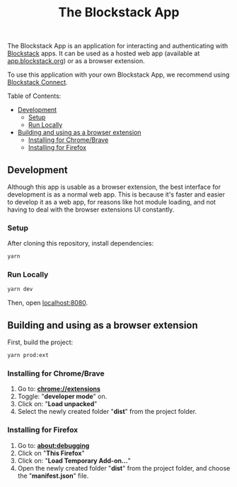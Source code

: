 <div align="center" style="margin-bottom: 50px;">

# The Blockstack App

</div>

The Blockstack App is an application for interacting and authenticating with [Blockstack](https://blockstack.org) apps. It can be used as a hosted web app (available at [app.blockstack.org](https://app.blockstack.org)) or as a browser extension.

To use this application with your own Blockstack App, we recommend using [Blockstack Connect](https://github.com/blockstack/connect).

Table of Contents:

<!-- TOC depthFrom:2 -->

- [Development](#development)
  - [Setup](#setup)
  - [Run Locally](#run-locally)
- [Building and using as a browser extension](#building-and-using-as-a-browser-extension)
  - [Installing for Chrome/Brave](#installing-for-chromebrave)
  - [Installing for Firefox](#installing-for-firefox)

<!-- /TOC -->

## Development

Although this app is usable as a browser extension, the best interface for development is as a normal web app. This is because it's faster and easier to develop it as a web app, for reasons like hot module loading, and not having to deal with the browser extensions UI constantly.

### Setup

After cloning this repository, install dependencies:

~~~bash
yarn
~~~

### Run Locally

~~~bash
yarn dev
~~~

Then, open [localhost:8080](http://localhost:8080).

## Building and using as a browser extension

First, build the project:

~~~bash
yarn prod:ext
~~~

### Installing for Chrome/Brave
1. Go to: [**chrome://extensions**](chrome://extensions)
2. Toggle: "**developer mode**" on.
3. Click on: "**Load unpacked**"
4. Select the newly created folder "**dist**" from the project folder.

### Installing for Firefox
1. Go to: [**about:debugging**](about:debugging)
2. Click on "**This Firefox**"
3. Click on: "**Load Temporary Add-on…**"
4. Open the newly created folder "**dist**" from the project folder, and choose the "**manifest.json**" file.
